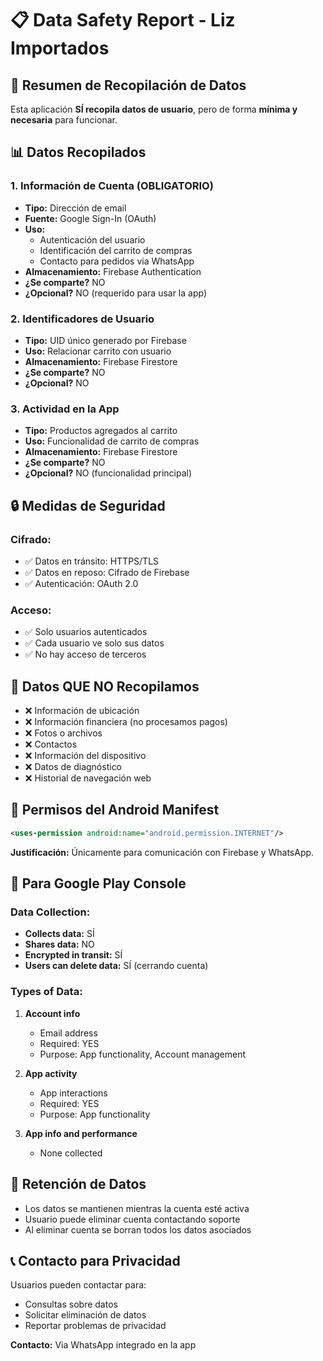 # 📋 Data Safety Report - Liz Importados

## 🎯 **Resumen de Recopilación de Datos**

Esta aplicación **SÍ recopila datos de usuario**, pero de forma **mínima y necesaria** para funcionar.

## 📊 **Datos Recopilados**

### **1. Información de Cuenta (OBLIGATORIO)**
- **Tipo:** Dirección de email
- **Fuente:** Google Sign-In (OAuth)
- **Uso:** 
  - Autenticación del usuario
  - Identificación del carrito de compras
  - Contacto para pedidos via WhatsApp
- **Almacenamiento:** Firebase Authentication
- **¿Se comparte?** NO
- **¿Opcional?** NO (requerido para usar la app)

### **2. Identificadores de Usuario**
- **Tipo:** UID único generado por Firebase
- **Uso:** Relacionar carrito con usuario
- **Almacenamiento:** Firebase Firestore
- **¿Se comparte?** NO
- **¿Opcional?** NO

### **3. Actividad en la App**
- **Tipo:** Productos agregados al carrito
- **Uso:** Funcionalidad de carrito de compras
- **Almacenamiento:** Firebase Firestore
- **¿Se comparte?** NO
- **¿Opcional?** NO (funcionalidad principal)

## 🔒 **Medidas de Seguridad**

### **Cifrado:**
- ✅ Datos en tránsito: HTTPS/TLS
- ✅ Datos en reposo: Cifrado de Firebase
- ✅ Autenticación: OAuth 2.0

### **Acceso:**
- ✅ Solo usuarios autenticados
- ✅ Cada usuario ve solo sus datos
- ✅ No hay acceso de terceros

## 🚫 **Datos QUE NO Recopilamos**

- ❌ Información de ubicación
- ❌ Información financiera (no procesamos pagos)
- ❌ Fotos o archivos
- ❌ Contactos
- ❌ Información del dispositivo
- ❌ Datos de diagnóstico
- ❌ Historial de navegación web

## 📱 **Permisos del Android Manifest**

```xml
<uses-permission android:name="android.permission.INTERNET"/>
```

**Justificación:** Únicamente para comunicación con Firebase y WhatsApp.

## 🎯 **Para Google Play Console**

### **Data Collection:**
- **Collects data:** SÍ
- **Shares data:** NO
- **Encrypted in transit:** SÍ
- **Users can delete data:** SÍ (cerrando cuenta)

### **Types of Data:**
1. **Account info**
   - Email address
   - Required: YES
   - Purpose: App functionality, Account management

2. **App activity**
   - App interactions
   - Required: YES  
   - Purpose: App functionality

3. **App info and performance**
   - None collected

## 🔄 **Retención de Datos**

- Los datos se mantienen mientras la cuenta esté activa
- Usuario puede eliminar cuenta contactando soporte
- Al eliminar cuenta se borran todos los datos asociados

## 📞 **Contacto para Privacidad**

Usuarios pueden contactar para:
- Consultas sobre datos
- Solicitar eliminación de datos
- Reportar problemas de privacidad

**Contacto:** Via WhatsApp integrado en la app

